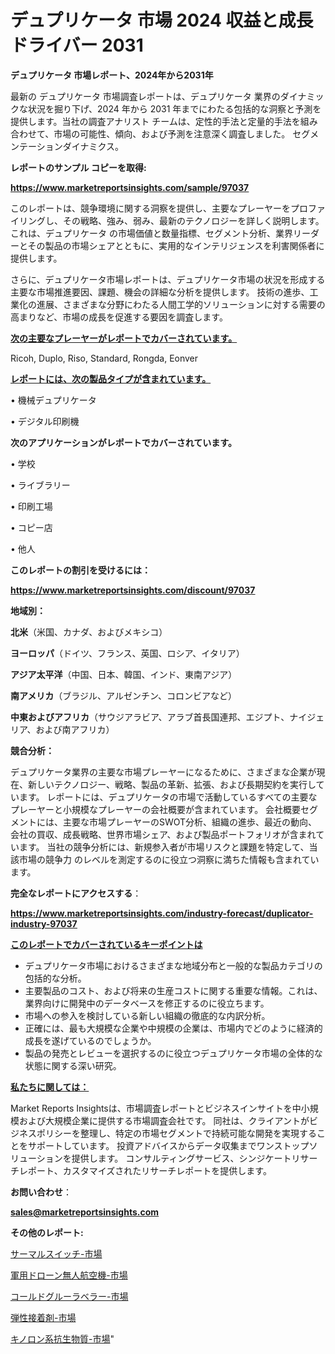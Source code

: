# デュプリケータ 市場 2024 収益と成長ドライバー 2031

<strong>デュプリケータ 市場レポート、2024年から2031年</strong>

最新の デュプリケータ 市場調査レポートは、デュプリケータ 業界のダイナミックな状況を掘り下げ、2024 年から 2031 年までにわたる包括的な洞察と予測を提供します。当社の調査アナリスト チームは、定性的手法と定量的手法を組み合わせて、市場の可能性、傾向、および予測を注意深く調査しました。 セグメンテーションダイナミクス。



<strong>レポートのサンプル コピーを取得:</strong> <a href=https://www.marketreportsinsights.com/sample/97037>

<strong><u>https://www.marketreportsinsights.com/sample/97037</u></strong></a>

このレポートは、競争環境に関する洞察を提供し、主要なプレーヤーをプロファイリングし、その戦略、強み、弱み、最新のテクノロジーを詳しく説明します。 これは、デュプリケータ の市場価値と数量指標、セグメント分析、業界リーダーとその製品の市場シェアとともに、実用的なインテリジェンスを利害関係者に提供します。

さらに、デュプリケータ市場レポートは、デュプリケータ市場の状況を形成する主要な市場推進要因、課題、機会の詳細な分析を提供します。 技術の進歩、工業化の進展、さまざまな分野にわたる人間工学的ソリューションに対する需要の高まりなど、市場の成長を促進する要因を調査します。



<strong><u>次の主要なプレーヤーがレポートでカバーされています。</u></strong>

Ricoh, Duplo, Riso, Standard, Rongda, Eonver



<strong><u><b>レポートには、次の製品タイプが含まれています。</b></u></strong>

• 機械デュプリケータ

• デジタル印刷機



<strong><b>次のアプリケーションがレポートでカバーされています。</b></strong>

• 学校

• ライブラリー

• 印刷工場

• コピー店

• 他人



<strong><b>このレポートの割引を受けるには：</b></strong><a href=https://www.marketreportsinsights.com/discount/97037>

<strong><u>https://www.marketreportsinsights.com/discount/97037</u></strong></a>



<strong>地域別：</strong>



<strong>北米</strong>（米国、カナダ、およびメキシコ）



<strong>ヨーロッパ</strong>（ドイツ、フランス、英国、ロシア、イタリア）



<strong>アジア太平洋</strong>（中国、日本、韓国、インド、東南アジア）



<strong>南アメリカ</strong>（ブラジル、アルゼンチン、コロンビアなど）



<strong>中東およびアフリカ</strong>（サウジアラビア、アラブ首長国連邦、エジプト、ナイジェリア、および南アフリカ）



<strong>競合分析：</strong>

デュプリケータ業界の主要な市場プレーヤーになるために、さまざまな企業が現在、新しいテクノロジー、戦略、製品の革新、拡張、および長期契約を実行しています。 レポートには、デュプリケータの市場で活動しているすべての主要なプレーヤーと小規模なプレーヤーの会社概要が含まれています。 会社概要セグメントには、主要な市場プレーヤーのSWOT分析、組織の進歩、最近の動向、会社の買収、成長戦略、世界市場シェア、および製品ポートフォリオが含まれています。 当社の競争分析には、新規参入者が市場リスクと課題を特定して、当該市場の競争力 のレベルを測定するのに役立つ洞察に満ちた情報も含まれています。



<strong>完全なレポートにアクセスする</strong>：

<a href=https://www.marketreportsinsights.com/industry-forecast/duplicator-industry-97037>

<strong><u>https://www.marketreportsinsights.com/industry-forecast/duplicator-industry-97037</u></strong></a>



<strong><u><b>このレポートでカバーされているキーポイントは</b></u></strong>
<ul>
  <li>デュプリケータ市場におけるさまざまな地域分布と一般的な製品カテゴリの包括的な分析。</li>
  <li>主要製品のコスト、および将来の生産コストに関する重要な情報。これは、業界向けに開発中のデータベースを修正するのに役立ちます。</li>
  <li>市場への参入を検討している新しい組織の徹底的な内訳分析。</li>
  <li>正確には、最も大規模な企業や中規模の企業は、市場内でどのように経済的成長を遂げているのでしょうか。</li>
  <li>製品の発売とレビューを選択するのに役立つデュプリケータ市場の全体的な状態に関する深い研究。</li>
</ul>


<strong><u><b>私たちに関しては：</b></u></strong>

Market Reports Insightsは、市場調査レポートとビジネスインサイトを中小規模および大規模企業に提供する市場調査会社です。 同社は、クライアントがビジネスポリシーを整理し、特定の市場セグメントで持続可能な開発を実現することをサポートしています。 投資アドバイスからデータ収集までワンストップソリューションを提供します。 コンサルティングサービス、シンジケートリサーチレポート、カスタマイズされたリサーチレポートを提供します。



<strong><b>お問い合わせ</b></strong>：

<a href=mailto:sales@marketreportsinsights.com>

<strong><u>sales@marketreportsinsights.com</u></strong></a>



<strong>その他のレポート:</strong>

<a href=https://www.linkedin.com/pulse/サーマルスイッチ-市場-2023-総利益と主要ベンダー-2030-consumer-connection-collective-360-tsaef/>サーマルスイッチ-市場</a>

<a href=https://www.linkedin.com/pulse/軍用ドローン無人航空機-市場-2023-新興市場-将来の動向と市場需要-2030-pr-news-hub-5rgof/>軍用ドローン無人航空機-市場</a>

<a href=https://www.linkedin.com/pulse/コールドグルーラベラー-市場-2030-年までの需要に焦点を当てた-2023-xakfc/>コールドグルーラベラー-市場</a>

<a href=https://www.linkedin.com/pulse/弾性接着剤-市場-2023-年のダイナミクスとビジネストレンド-2030-pr-news-hub-tvuxf/>弾性接着剤-市場</a>

<a href=https://www.linkedin.com/pulse/キノロン系抗生物質-市場-2023-swot-分析と成長率-2030-pr-news-hub-vpumf/>キノロン系抗生物質-市場</a>"
